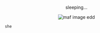 <!DOCTYPE html>
<html lang="en">
<head>
    <p align="center">sleeping...</p>
    <p align="center">
      <img src="https://cdn.discordapp.com/attachments/1358175702670905697/1403210206195748884/Untitled171_20250808045600.png?ex=6896b8d7&is=68956757&hm=ac457e9b1af219740933e241dc959728f16dbf90bcec7e54d267dea81403c0a3&" alt="maf image">
    edd

        
        she
